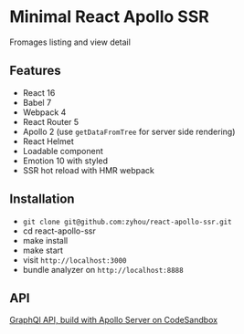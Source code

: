 # Minimal React Apollo SSR

Fromages listing and view detail

## Features

* React 16
* Babel 7
* Webpack 4
* React Router 5
* Apollo 2 (use `getDataFromTree` for server side rendering)
* React Helmet
* Loadable component
* Emotion 10 with styled
* SSR hot reload with HMR webpack

## Installation

* `git clone git@github.com:zyhou/react-apollo-ssr.git`
* cd react-apollo-ssr
* make install
* make start
* visit `http://localhost:3000`
* bundle analyzer on `http://localhost:8888`

## API

[GraphQl API, build with Apollo Server on CodeSandbox](https://codesandbox.io/s/fromage-graphql-api-ku0n6)
